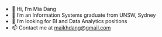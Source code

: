 - 👋 Hi, I’m Mia Dang 
- 🌱 I’m an Information Systems graduate from UNSW, Sydney
- 💞️ I’m looking for BI and Data Analytics positions
- 📫 Contact me at maikhdang@gmail.com

<!---
miadang102/miadang102 is a ✨ special ✨ repository because its `README.md` (this file) appears on your GitHub profile.
You can click the Preview link to take a look at your changes.
--->
